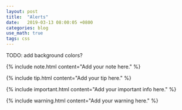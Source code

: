 ```yaml
---
layout: post
title:  "Alerts"
date:   2019-03-13 08:00:05 +0800
categories: blog
use_math: true
tags: css
---
```


TODO: add background colors?

{% include note.html content="Add your note here." %}

{% include tip.html content="Add your tip here." %}

{% include important.html content="Add your important info here." %}

{% include warning.html content="Add your warning here." %}
